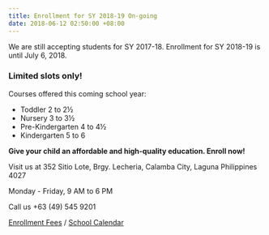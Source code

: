 ```yaml
---
title: Enrollment for SY 2018-19 On-going
date: 2018-06-12 02:50:00 +08:00
---
```


We are still accepting students for SY 2017-18. Enrollment for SY 2018-19 is until July 6, 2018.

### __Limited slots only!__

Courses offered this coming school year:

* Toddler 2 to 2½ 
* Nursery 3 to 3½ 
* Pre-Kindergarten 4 to 4½ 
* Kindergarten 5 to 6


__Give your child an affordable and high-quality education. Enroll now!__

Visit us at 352 Sitio Lote, Brgy. Lecheria, Calamba City, Laguna Philippines 4027


Monday - Friday, 9 AM to 6 PM


Call us +63 (49) 545 9201

[Enrollment Fees](http://cleverminds.ph/#fees) / [School Calendar](http://cleverminds.ph/#calendar)